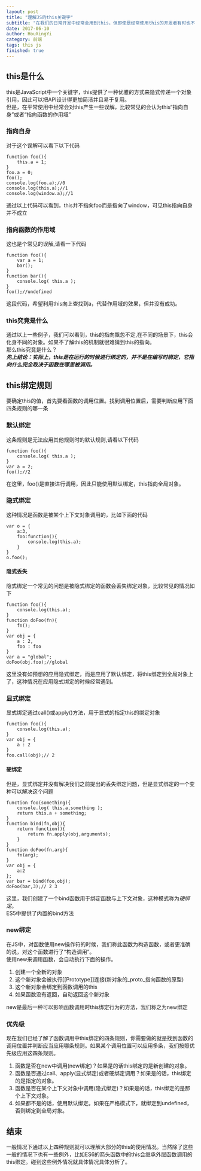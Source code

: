 ```yaml
---
layout: post
title: "理解JS的this关键字"
subtitle: "在我们的日常开发中经常会用到this，但即使是经常使用this的开发者有时也不能准确的说出this指向什么。我在此参考You Dont Know JS这本书试图把this的机制搞清楚。"
date: 2017-06-10
author: HouXingYi
category: 前端
tags: this js
finished: true
---
```


## this是什么

this是JavaScript中一个关键字，this提供了一种优雅的方式来隐式传递一个对象引用，因此可以把API设计得更加简洁并且易于复用。  
但是，在平常使用中经常会对this产生一些误解，比较常见的会认为this“指向自身”或者“指向函数的作用域”  

### 指向自身
对于这个误解可以看下以下代码
```
function foo(){
    this.a = 1;
}
foo.a = 0;
foo();
console.log(foo.a);//0
console.log(this.a);//1
console.log(window.a);//1
```
通过以上代码可以看到，this并不指向foo而是指向了window，可见this指向自身并不成立
### 指向函数的作用域
这也是个常见的误解,请看一下代码
```
function foo(){
    var a = 1;
    bar();
}
function bar(){
    console.log( this.a );
}
foo();//undefined
```
这段代码，希望利用this向上查找到a，代替作用域的效果，但并没有成功。
### this究竟是什么
通过以上一些例子，我们可以看到，this的指向飘忽不定,在不同的场景下，this会化身不同的对象。如果不了解this的机制就很难猜到this的指向。  
那么this究竟是什么？  
***先上结论：实际上，this是在运行的时候进行绑定的，并不是在编写时绑定，它指向什么完全取决于函数在哪里被调用。***


## this绑定规则
要确定this的值，首先要看函数的调用位置。找到调用位置后，需要判断应用下面四条规则的哪一条
### 默认绑定
这条规则是无法应用其他规则时的默认规则,请看以下代码
```
function foo(){
    console.log( this.a );
}
var a = 2;
foo();//2
```
在这里，foo()是直接进行调用，因此只能使用默认绑定，this指向全局对象。
### 隐式绑定
这种情况是函数是被某个上下文对象调用的，比如下面的代码
```
var o = {
    a:3,
    foo:function(){
        console.log(this.a);
    }
}
o.foo();
```
#### 隐式丢失
隐式绑定一个常见的问题是被隐式绑定的函数会丢失绑定对象，比较常见的情况如下
```
function foo(){
    console.log(this.a);
}
function doFoo(fn){
    fn();
}
var obj = {
    a : 2,
    foo : foo
}
var a = "global";
doFoo(obj.foo);//global
```
这里没有如预想的应用隐式绑定，而是应用了默认绑定，将this绑定到全局对象上了，这种情况在应用隐式绑定的时候经常遇到。
### 显式绑定
显式绑定通过call()或apply()方法，用于显式的指定this的绑定对象
```
function foo(){
    console.log(this.a);
}
var obj = {
    a : 2
}
foo.call(obj);// 2
```
#### 硬绑定
但是，显式绑定并没有解决我们之前提出的丢失绑定问题，但是显式绑定的一个变种可以解决这个问题
```
function foo(something){
    console.log( this.a,something );
    return this.a + something;
}
function bind(fn,obj){
    return function(){
        return fn.apply(obj,arguments);
    }
}
function doFoo(fn,arg){
    fn(arg);
}
var obj = {
    a:2
};
var bar = bind(foo,obj);
doFoo(bar,3);// 2 3 
```
这里，我们创建了一个bind函数用于绑定函数与上下文对象，这种模式称为*硬绑定*。  
ES5中提供了内置的bind方法
### new绑定
在JS中，对函数使用new操作符的时候，我们称此函数为构造函数，或者更准确的说，对这个函数进行了“构造调用”。  
使用new来调用函数，会自动执行下面的操作。
1. 创建一个全新的对象
2. 这个新对象会被执行[[Prototype]]连接(新对象的_proto_指向函数的原型)
3. 这个新对象会绑定到函数调用的this
4. 如果函数没有返回，自动返回这个新对象  

new是最后一种可以影响函数调用时this绑定行为的方法，我们称之为new绑定

### 优先级

现在我们已经了解了函数调用中this绑定的四条规则，你需要做的就是找到函数的调用位置并判断应当应用哪条规则。如果某个调用位置可以应用多条，我们按照优先级应用这四条规则。  
1. 函数是否在new中调用(new绑定)？如果是的话this绑定的是新创建的对象。 
2. 函数是否通过call、apply(显式绑定)或者硬绑定调用？如果是的话，this绑定的是指定的对象。
3. 函数是否在某个上下文对象中调用(隐式绑定)？如果是的话，this绑定的是那个上下文对象。
4. 如果都不是的话，使用默认绑定。如果在严格模式下，就绑定到undefined，否则绑定到全局对象。

## 结束
一般情况下通过以上四种规则就可以理解大部分的this的使用情况。当然除了这些一般的情况下也有一些例外，比如ES6的箭头函数中的this会继承外层函数调用的this绑定。碰到这些例外情况就具体情况具体分析了。





